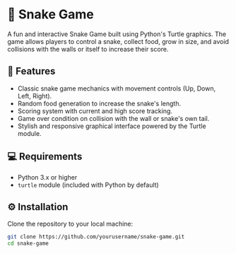 # 🐍 Snake Game

A fun and interactive Snake Game built using Python's Turtle graphics. The game allows players to control a snake, collect food, grow in size, and avoid collisions with the walls or itself to increase their score.

## 🚀 Features
- Classic snake game mechanics with movement controls (Up, Down, Left, Right).
- Random food generation to increase the snake's length.
- Scoring system with current and high score tracking.
- Game over condition on collision with the wall or snake's own tail.
- Stylish and responsive graphical interface powered by the Turtle module.

## 💻 Requirements
- Python 3.x or higher
- `turtle` module (included with Python by default)

## ⚙️ Installation

Clone the repository to your local machine:

```bash
git clone https://github.com/yourusername/snake-game.git
cd snake-game
